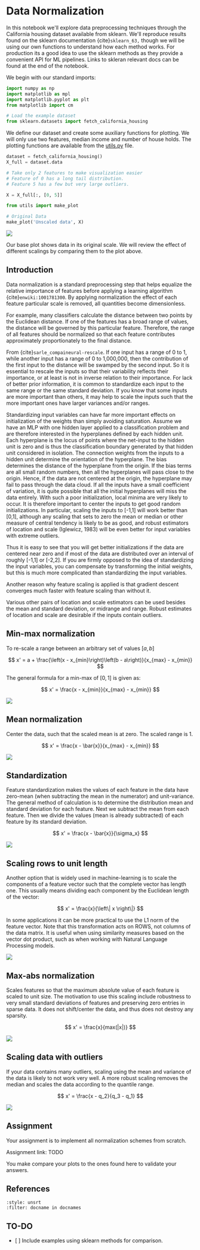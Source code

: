 # Data Normalization

In this notebook we\'ll explore data preprocessing techniques through the California housing dataset available from sklearn. We\'ll reproduce results found on the sklearn documentation {cite}`sklearn_63,` though we will be using our own functions to understand how each method works. For production its a good idea to use the sklearn methods as they provide a convenient API for ML pipelines. Links to skleran relevant docs can be found at the end of the notebook.

We begin with our standard imports:

``` python
import numpy as np
import matplotlib as mpl
import matplotlib.pyplot as plt
from matplotlib import cm

# Load the example dataset
from sklearn.datasets import fetch_california_housing
```

We define our dataset and create some auxiliary functions for plotting. We will only use two features, median income and number of house holds. The plotting functions are available from the <a href="utils.py">utils.py</a> file.

``` python
dataset = fetch_california_housing()
X_full = dataset.data

# Take only 2 features to make visualization easier
# Feature of 0 has a long tail distribution.
# Feature 5 has a few but very large outliers.

X = X_full[:, [0, 5]]
```

``` python
from utils import make_plot

# Original Data
make_plot('Unscaled data', X)
```

![](./.ob-jupyter/e9a14cb7e3882ec98a2ceab9f2b985e35a9cc259.png)

Our base plot shows data in its original scale. We will review the effect of different scalings by comparing them to the plot above.

## Introduction

Data normalization is a standard preprocessing step that helps equalize the relative importance of features before applying a learning algorithm {cite}`enwiki:1001781300`. By applying normalization the effect of each feature particular scale is removed, all quantities become dimensionless.

For example, many classifiers calculate the distance between two points by the Euclidean distance. If one of the features has a broad range of values, the distance will be governed by this particular feature. Therefore, the range of all features should be normalized so that each feature contributes approximately proportionately to the final distance.

From {cite}`sarle_compaineural-rescale`. If one input has a range of 0 to 1, while another input has a range of 0 to 1,000,000, then the contribution of the first input to the distance will be swamped by the second input. So it is essential to rescale the inputs so that their variability reflects their importance, or at least is not in inverse relation to their importance. For lack of better prior information, it is common to standardize each input to the same range or the same standard deviation. If you know that some inputs are more important than others, it may help to scale the inputs such that the more important ones have larger variances and/or ranges.

Standardizing input variables can have far more important effects on initialization of the weights than simply avoiding saturation. Assume we have an MLP with one hidden layer applied to a classification problem and are therefore interested in the hyperplanes defined by each hidden unit. Each hyperplane is the locus of points where the net-input to the hidden unit is zero and is thus the classification boundary generated by that hidden unit considered in isolation. The connection weights from the inputs to a hidden unit determine the orientation of the hyperplane. The bias determines the distance of the hyperplane from the origin. If the bias terms are all small random numbers, then all the hyperplanes will pass close to the origin. Hence, if the data are not centered at the origin, the hyperplane may fail to pass through the data cloud. If all the inputs have a small coefficient of variation, it is quite possible that all the initial hyperplanes will miss the data entirely. With such a poor initialization, local minima are very likely to occur. It is therefore important to center the inputs to get good random initializations. In particular, scaling the inputs to \[-1,1\] will work better than \[0,1\], although any scaling that sets to zero the mean or median or other measure of central tendency is likely to be as good, and robust estimators of location and scale (Iglewicz, 1983) will be even better for input variables with extreme outliers.

Thus it is easy to see that you will get better initializations if the data are centered near zero and if most of the data are distributed over an interval of roughly \[-1,1\] or \[-2,2\]. If you are firmly opposed to the idea of standardizing the input variables, you can compensate by transforming the initial weights, but this is much more complicated than standardizing the input variables.

Another reason why feature scaling is applied is that gradient descent converges much faster with feature scaling than without it.

Various other pairs of location and scale estimators can be used besides the mean and standard deviation, or midrange and range. Robust estimates of location and scale are desirable if the inputs contain outliers.

## Min-max normalization

To re-scale a range between an arbitrary set of values $[a, b]$

$$
x' = a + \frac{\left(x - x_{min}\right)\left(b - a\right)}{x_{max} - x_{min}}
$$

The general formula for a min-max of $[0, 1]$ is given as:

$$
x' = \frac{x - x_{min}}{x_{max} - x_{min}}
$$

![](./.ob-jupyter/25b8b5e5012613e798e1fc1d503c837e1e397f24.png)

## Mean normalization

Center the data, such that the scaled mean is at zero. The scaled range is 1.

$$
x' = \frac{x - \bar{x}}{x_{max} - x_{min}}
$$

![](./.ob-jupyter/e2df8bf999669416a75ce34567043c2cbb6e8101.png)

## Standardization

Feature standardization makes the values of each feature in the data have zero-mean (when subtracting the mean in the numerator) and unit-variance. The general method of calculation is to determine the distribution mean and standard deviation for each feature. Next we subtract the mean from each feature. Then we divide the values (mean is already subtracted) of each feature by its standard deviation.

$$
x' = \frac{x - \bar{x}}{\sigma_x}
$$

![](./.ob-jupyter/720fec4d4747a37f1ad4c9c1ae59195eaeba3ee6.png)

## Scaling rows to unit length

Another option that is widely used in machine-learning is to scale the components of a feature vector such that the complete vector has length one. This usually means dividing each component by the Euclidean length of the vector:

$$
x' = \frac{x}{\left\| x \right\|}
$$

In some applications it can be more practical to use the L1 norm of the feature vector. Note that this transformation acts on ROWS, not columns of the data matrix. It is useful when using similarity measures based on the vector dot product, such as when working with Natural Language Processing models.

![](./.ob-jupyter/0755763526a2bc1e382d2bdbe4339b10b8c18321.png)

## Max-abs normalization

Scales features so that the maximum absolute value of each feature is scaled to unit size. The motivation to use this scaling include robustness to very small standard deviations of features and preserving zero entries in sparse data. It does not shift/center the data, and thus does not destroy any sparsity.

$$
x' = \frac{x}{max(|x|)}
$$

![](./.ob-jupyter/72efbd621f47d713e0b266dc24e2a710b2379971.png)

## Scaling data with outliers

If your data contains many outliers, scaling using the mean and variance of the data is likely to not work very well. A more robust scaling removes the median and scales the data according to the quantile range.

$$
x' = \frac{x - q_2}{q_3 - q_1}
$$

![](./.ob-jupyter/a241683c03d75cb02869294177251f4de13f1e1c.png)

## Assignment

Your assignment is to implement all normalization schemes from scratch.

Assignment link: TODO

You make compare your plots to the ones found here to validate your answers.

## References

```{bibliography}
:style: unsrt
:filter: docname in docnames
```

## TO-DO

-   \[ \] Include examples using sklearn methods for comparison.
